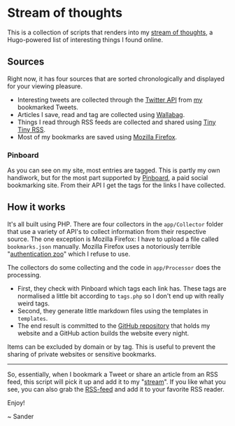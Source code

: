 # Stream of thoughts

This is a collection of scripts that renders into my [stream of thoughts](https://www.sanderdorigo.nl/stream), a Hugo-powered list of interesting things I found online.

## Sources

Right now, it has four sources that are sorted chronologically and displayed for your viewing pleasure.

* Interesting tweets are collected through the [Twitter API](https://developer.twitter.com/en/docs) from [my](https://twitter.com/SanderDorigo/) bookmarked Tweets.
* Articles I save, read and tag are collected using [Wallabag](https://github.com/wallabag/wallabag).
* Things I read through RSS feeds are collected and shared using [Tiny Tiny RSS](https://tt-rss.org/).
* Most of my bookmarks are saved using [Mozilla Firefox](https://www.mozilla.org/en-US/firefox/new/).

### Pinboard

As you can see on my site, most entries are tagged. This is partly my own handiwork, but for the most part supported by [Pinboard](https://pinboard.in/), a paid social bookmarking site. From their API I get the tags for the links I have collected.

## How it works

It's all built using PHP. There are four collectors in the `app/Collector` folder that use a variety of API's to collect information from their respective source. The one exception is Mozilla Firefox: I have to upload a file called `bookmarks.json` manually. Mozilla Firefox uses a notoriously terrible "[authentication zoo](https://wallabag.sanderdorigo.nl/share/625c3bbce80187.75912330)" which I refuse to use.

The collectors do some collecting and the code in `app/Processor` does the processing.

* First, they check with Pinboard which tags each link has. These tags are normalised a little bit according to `tags.php` so I don't end up with really weird tags. 
* Second, they generate little markdown files using the templates in `templates`.
* The end result is committed to the [GitHub repository](https://github.com/SDx3/sanderdorigo.nl/tree/main/content/stream) that holds my website and a GitHub action builds the website every night.

Items can be excluded by domain or by tag. This is useful to prevent the sharing of private websites or sensitive bookmarks.

---

So, essentially, when I bookmark a Tweet or share an article from an RSS feed, this script will pick it up and add it to my "[stream](https://www.sanderdorigo.nl/stream)". If you like what you see, you can also grab the [RSS-feed](https://www.sanderdorigo.nl/stream/index.xml) and add it to your favorite RSS reader.

Enjoy!

~ Sander
